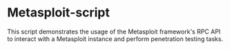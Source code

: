 # Metasploit-script
This script demonstrates the usage of the Metasploit framework's RPC API to interact with a Metasploit instance and perform penetration testing tasks.
